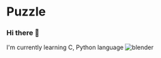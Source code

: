 # Puzzle
### Hi there 👋
I'm currently learning C, Python language
![blender](https://img.shields.io/badge/blender-#FAAC58%3Fstyle%3Dfor-the-badge%26logo%3Dappveyor)


<!--
**puzzlelzzup/puzzlelzzup** is a ✨ _special_ ✨ repository because its `README.md` (this file) appears on your GitHub profile.

Here are some ideas to get you started:

- 🔭 I’m currently working on ...
- 🌱 I’m currently learning ...
- 👯 I’m looking to collaborate on ...
- 🤔 I’m looking for help with ...
- 💬 Ask me about ...
- 📫 How to reach me: ...
- 😄 Pronouns: ...
- ⚡ Fun fact: ...
-->

